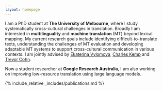 ```yaml
---
layout: homepage
---
```


<!-- ## Zheng Wei Lim -->

I am a PhD student at **The University of Melbourne**, where I study systematically cross-cultural challenges in translation. Broadly I am interested in **multilinguality** and **machine translation** (MT) beyond lexical mapping. My current research goals include identifying difficult-to-translate texts, understanding the challenges of MT evaluation and developing adaptable MT systems to support cross-cultural communication in various contexts. I am jointly advised by [Ekaterina Vylomova](http://kat.academy/), [Charles Kemp](https://www.charleskemp.com/) and [Trevor Cohn](https://trevorcohn.github.io/).

Now a student researcher at **Google Research Australia**, I am also working on improving low-resource translation using large language models. 

<!-- ## Research Interests

- **Computer Vision:** image recognition, image generation, video captioning
- **Machine Learning:** meta-learning, incremental learning, transfer learning -->

<!-- ## News

- **[Feb. 2020]** Our paper about incremental learning is accepted to CVPR 2020.
- **[Feb. 2020]** We will host the ACM Multimedia Asia 2020 conference in Singapore!
- **[Sept. 2019]** Our paper about few-shot learning is accepted to NeurIPS 2019.
- **[Mar. 2019]** Our paper about few-shot learning is accepted to CVPR 2019. -->

{% include_relative _includes/publications.md %}

<!-- {% include_relative _includes/services.md %} -->

